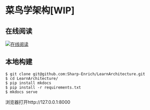 # 菜鸟学架构[WIP]


## 在线阅读

[![在线阅读](https://readthedocs.org/projects/learnarchitecture/badge/?version=latest)](https://learnarchitecture.readthedocs.io/zh_CN/latest/?version=latest)

## 本地构建


```shell
$ git clone git@github.com:Sharp-Enrich/LearnArchitecture.git
$ cd LearnArchitecture/
$ pip install mkdocs
$ pip install -r requirements.txt
$ mkdocs serve
```

浏览器打开http://127.0.0.1:8000
